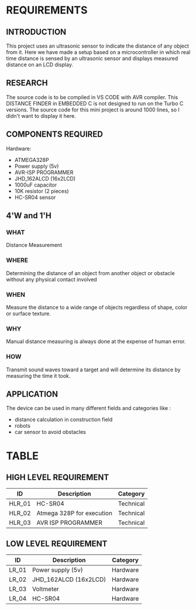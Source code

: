 # REQUIREMENTS

## INTRODUCTION
This project uses an ultrasonic sensor to indicate the distance of any object from it. Here we have made a setup based on a microcontroller in which real time distance is sensed by an ultrasonic sensor and displays measured distance on an LCD display.

## RESEARCH
The source code is to be compiled in VS CODE with AVR compiler. This DISTANCE FINDER in EMBEDDED C is not designed to run on the Turbo C versions. The source code for this mini project is around 1000 lines, so I didn't want to display it here.

## COMPONENTS REQUIRED
Hardware:
* ATMEGA328P
* Power supply (5v)
* AVR-ISP PROGRAMMER
* JHD_162ALCD (16x2LCD)
* 1000uF capacitor
* 10K resistor (2 pieces)
* HC-SR04 sensor

## 4'W and 1'H

### WHAT
Distance Measurement

### WHERE
Determining the distance of an object from another object or obstacle without any physical contact involved 

### WHEN
Measure the distance to a wide range of objects regardless of shape, color or surface texture.

### WHY
Manual distance measuring is always done at the expense of human error.

### HOW
Transmit sound waves toward a target and will determine its distance by measuring the time it took.

## APPLICATION
The device can be used in many different fields and categories like :
* distance calculation in construction field
* robots 
* car sensor to avoid obstacles

# TABLE
## HIGH LEVEL REQUIREMENT

| ID| Description| Category|
| --- | --- | ----|
| HLR_01| HC-SR04 | Technical|
| HLR_02| Atmega 328P for execution | Technical|
| HLR_03| AVR ISP PROGRAMMER| Technical|

## LOW LEVEL REQUIREMENT

| ID| Description| Category|
| --- | --- | ---- |
| LR_01 |Power supply (5v)| Hardware|
| LR_02|JHD_162ALCD (16x2LCD)| Hardware|
| LR_03| Voltmeter| Hardware|
| LR_04| HC-SR04 | Hardware|
